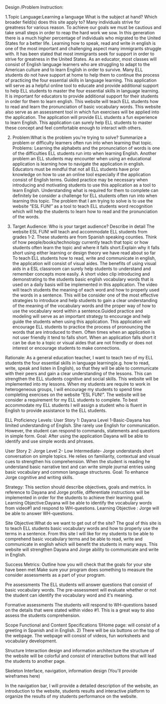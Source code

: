Design /Problem Instruction:

1.Topic
Language:Learning a language
      What is the subject at hand? Which broader field(s) does this site apply to?
 	Many individuals strive for greatness for various reason. To achieve our goals we must be cautious and take small steps in order to reap the hard work we sow. In this generation there is a much higher percentage of individuals who migrated to the United States for a better life. Learning how to speak, read and write in english is one of the most important  and challenging aspect many immigrants struggle with. It has been stated that most immigrants seek for support in order to strive for greatness in the United States.  As an educator, most classes will consist of English language learners who are struggling to adapt to the American culture and to learn English in order to survive. Many ELL students do not have  support at home to help them to continue the process of practicing the four essential skills in language learning. This application will serve as a helpful online tool to educate and provide additional support to help ELL students to master the four essential skills in language learning.  It is important for educators to provide additional support for their students in order for them to learn english. This website will teach ELL students how to read and learn the pronunciation of basic vocabulary words.  This website also serve as an assessment tool in which fun exercises will be applied into the application. The application will  provide ELL  students a fun experience to learn English.   This application can surely help ELL students to master these concept and feel comfortable enough to interact with others.

2. Problem:What is the problem you're trying to solve?
Summarize a problem or difficulty learners often run into when learning that topic.
Problems:
Learning the alphabets and the pronunciation  of  words is one of the difficulties ELL students run into when learning English. Another problem an ELL students may encounter when using an educational application is learning how to navigate the application in english. Educators must be mindful that not all ELL students have prior knowledge on how to use an online tool especially if the application consist of English terms. Guided practice may be necessary when introducing and motivating students to use this application as a tool to learn English. Understanding what is required for them to complete can definitely be consider a challenge for ELL students often run into when learning this topic. The problem that I am trying to solve is to use the website
“ESL FUN!” as a tool to teach ELL students word recognition which will help the students to learn how to read and the pronunciation of the words.

3. Target Audience:
Who is your target audience? Describe in detail
The website ESL FUN! will  teach and accommodate ELL students from grades 1-2. These students are from Spanish speaking counties.
Think of how people/books/technology currently teach that topic or how students often learn the topic and where it falls short.Explain why it falls short using either learning or design theory we have read about so far
	To teach ELL students how to read, write and communicate in english, the application will consist of visual aides. The benefits of using visual aids in a ESL classroom can surely help students to understand and remember concepts more easily.  A short video clip introducing and demonstrating to the students basic english vocabulary words that is used on a daily basis will be implemented in this application. The video will teach students the meaning of each word and how to properly used the words in a sentence.  This will be consider one of the most effective strategies to introduce and help students to gain a clear understanding of the meaning of the vocabulary words and the proper way of how to use the vocabulary word within a sentence.Guided practice and modeling will serve as an important strategy to encourage and help guide the  students when using this application. This application will encourage ELL students to practice the process of pronouncing the words that are introduced to them. Often times when an application is not user friendly it tend to falls short. When an application falls short it can be due to a topic or visual aides that are not friendly or does not interest or encourage students to make connections.

Rationale:
As a general education teacher, I want to teach two of my ELL students the four essential skills in language learning(e.g. how to read, write, speak and listen in English), so that they will be able to communicate with their peers and gain a clear understanding of the lessons. This can strengthen the ELL students cognitive and social skills. This website will be implemented into my lessons. When my students are require to work in heterogeneous groups, I will encourage my students to spend time completing exercises on the website “ESL FUN!”. The website will be consider a requirement for my ELL students to complete. To best accommodate my ELL students I will assign a student who is fluent in English to provide assistance to the ELL students.

ELL Proficiency Levels:
User Story 1: Dayana
Level 1-Basic-Dayana has limited  understanding of English. She rarely use English for communication. However, the student can respond to commands, statements and questions in simple form.
Goal: After using the application Dayana will be able  to identify and use simple words and phrases.

User Story 2: Jorge
Level 2- Low Intermediate-  Jorge understands short conversation on simple topics. He relies on familiarity, contextual and visual cues to strengthen his comprehension. When the student is reading he understand basic narrative text and can write simple journal entries using basic vocabulary and common language structures.
Goal: To enhance Jorge cognitive and writing skills.


Strategy: This section should describe objectives, goals and metrics.
In reference to Dayana and Jorge profile, differentiate instructions will be implemented in order for the students to achieve their learning goal.
Learning Objective:Dayana will be able  to identify the vocabulary words from video#1 and respond to WH-questions.
Learning Objective : Jorge will be able to answer WH-questions.

 Site Objective:What do we want to get out of the site?
The goal of this site is to teach ELL students basic vocabulary words and how to properly use the terms in a sentence. From this site I will like for my students to be able to comprehend basic vocabulary terms and be able to read, write and communicate in english which will benefit the students in many ways. This website will strengthen Dayana and Jorge ability to  communicate and write in English.

Success Metrics: Outline how you will check that the goals for your site have been met
Make sure your program does something to measure the consider assessments as a part of your program.

Pre assessments
The ELL students will answer questions that consist of basic  vocabulary words. The pre-assessment will evaluate whether or not the student can identify the vocabulary word and it's meaning.

Formative assessments
The students will respond to WH-questions based on the details that were stated within video #1.  This is a great way to also assess the students comprehension.



Scope
Functional and Content Specifications
1)Home page: will consist of a greeting in Spanish and in English.
2) There will be six buttons on the top of the webpage. The webpage will consist of videos, fun worksheets and vocabulary development.

Structure
Interaction design and information architecture
the structure of the website will be colorful and consist of interactive buttons that will lead the students to another page.

Skeleton
Interface, navigation, information design (You'll provide wireframes here)

In the navigation bar, I will provide a detailed description of the website, an introduction to the website, students results and interactive platform to organize the results of my students performance on the website.
